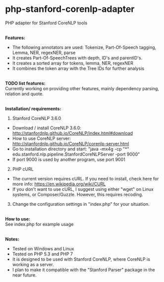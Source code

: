 # php-stanford-corenlp-adapter
PHP adapter for Stanford CoreNLP tools<br /><br />


<b>Features:</b><br />
- The following annotators are used: Tokenize, Part-Of-Speech tagging, Lemma, NER, regexNER, parse<br />
- It creates Part-Of-SpeechTrees with depth, ID's and parentID's.<br />
- It creates a sorted array for tokens, lemma, NER, regexNER<br />
- It combines the token array with the Tree IDs for further analysis<br />
&nbsp;<br />

<b>TODO list features:</b><br />
Currently working on providing other features, mainly dependency parsing, relation and quote.<br />
&nbsp;<br />

<b>Installation/ requirements:</b><br />

1) Stanford CoreNLP 3.6.0<br />
- Download / install CoreNLP 3.6.0: http://stanfordnlp.github.io/CoreNLP/index.html#download<br />
- How to use CoreNLP server: http://stanfordnlp.github.io/CoreNLP/corenlp-server.html <br />
- Go to installation directory and start: "java -mx4g -cp "*" edu.stanford.nlp.pipeline.StanfordCoreNLPServer -port 9000" <br />
- If port 9000 is used by another program, use port 9001<br />
2) PHP cURL<br /> 
- The current version requires cURL. If you need to install, check here for more info: https://en.wikipedia.org/wiki/CURL<br />
- If you don't want to use cURL, I suggest using either "wget" on Linux systems, or Composer/Guzzle. However, this requires recoding.<br />
3) Change the configuration settings in "index.php" for your situation. <br />
&nbsp;<br />

<b>How to use:</b><br />
See index.php for example usage<br />
&nbsp;<br />

<b>Notes:</b><br />
- Tested on Windows and Linux<br />
- Tested on PHP 5.3 and PHP 7<br />
- It is designed to be used with Stanford CoreNLP, where CoreNLP is working as a server.<br />
- I plan to make it compatible with the "Stanford Parser" package in the near future.<br />
&nbsp;<br />


